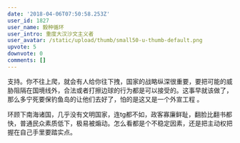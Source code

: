 ```yaml
---
date: '2018-04-06T07:50:58.253Z'
user_id: 1827
user_name: 毅种循环
user_intro: 重度大汉沙文主义者
user_avatar: /static/upload/thumb/small50-u-thumb-default.png
upvote: 5
downvote: 0
comments: []
---
```


支持。你不往上爬，就会有人给你往下拽，国家的战略纵深很重要，要把可能的威胁阻隔在国境线外，合法或者打擦边球的行为都是可以接受的。这事早就该做了，那么多宁死要保钓鱼岛的让他们去好了，<span style="">怕的是这又是一个外宣工程 。</span>

<span style="">环顾下南海诸国，几乎没有文明国家，连tg都不如，政客寡廉鲜耻，翻脸比翻书都快，普通民众素质低下，极易被煽动。怎么看都是个不稳定因素，还是把主动权把握在自己手里要踏实点。</span>
